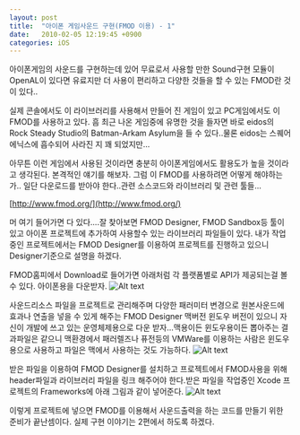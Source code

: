 ```yaml
---
layout: post
title:  "아이폰 게임사운드 구현(FMOD 이용) - 1"
date:   2010-02-05 12:19:45 +0900
categories: iOS
---
```


아이폰게임의 사운드를 구현하는데 있어
무료로서 사용할 만한 Sound구현 모듈이 OpenAL이 있다면 유료지만 더 사용이 편리하고
다양한 것들을 할 수 있는 FMOD란 것이 있다..

실제 콘솔에서도 이 라이브러리를 사용해서 만들어 진 게임이 있고 PC게임에서도 이 FMOD를 사용하고
있다.
흠 최근 나온 게임중에 유명한 것을 들자면 바로 eidos의 Rock Steady Studio의 Batman-Arkam Asylum을 들 수 있다..물론 eidos는 스퀘어에닉스에 흡수되어 사라진 지 꽤 되었지만...

아무튼 이런 게임에서 사용된 것이라면 충분히 아이폰게임에서도 활용도가 높을 것이라고 생각된다.
본격적인 얘기를 해보자.
그럼 이 FMOD를 사용하려면 어떻게 해야하는가..
일단 다운로드를 받아야 한다..관련 소스코드와 라이브러리 및 관련 툴들...

[http://www.fmod.org/](http://www.fmod.org/)

머 여기 들어가면 다 있다....잘 찾아보면 FMOD Designer, FMOD Sandbox등 툴이 있고 아이폰 프로젝트에 추가하여 사용할수 있는 라이브러리 파일들이 있다. 내가 작업중인 프로젝트에서는 FMOD Designer를 이용하여 프로젝트를 진행하고 있으니 Designer기준으로 설명을 하겠다.

FMOD홈피에서 Download로 들어가면 아래처럼 각 플랫폼별로 API가 제공되는걸 볼수 있다. 아이폰용을 다운받자.
![Alt text]({{site.baseurl}}/img/fmod_1.png)

사운드리소스 파일을 프로젝트로 관리해주며 다양한 패러미터 변경으로 원본사운드에 효과나 연출을 넣을 수 있게 해주는 FMOD Designer 맥버전 윈도우 버전이 있으니 자신이 개발에 쓰고 있는 운영체제용으로 다운 받자...맥용이든 윈도우용이든 뽑아주는 결과파일은 같으니 맥환경에서 패러렐즈나 퓨전등의 VMWare를 이용하는 사람은 윈도우용으로 사용하고 파일은 맥에서 사용하는 것도 가능하다.
![Alt text]({{site.baseurl}}/img/fmod_2.png)

받은 파일을 이용하여 FMOD Designer를 설치하고 프로젝트에서 FMOD사용을 위해 header파일과 라이브러리 파일을 링크 해주어야 한다.받은 파일을 작업중인 Xcode 프로젝트의 Frameworks에 아래 그림과 같이 넣어준다.
![Alt text]({{site.baseurl}}/img/fmod_3.png)

이렇게 프로젝트에 넣으면 FMOD를 이용해서 사운드출력을 하는 코드를 만들기 위한 준비가
끝난셈이다. 실제 구현 이야기는 2편에서 하도록 하겠다.
